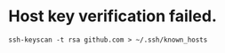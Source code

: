 Host key verification failed.
=============================

    ssh-keyscan -t rsa github.com > ~/.ssh/known_hosts
